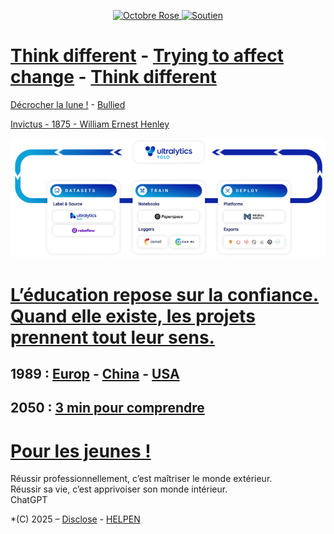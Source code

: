 

<p align="center">
  <a href="https://octobre-rose.ligue-cancer.net/">
    <img alt="Octobre Rose" src="https://img.shields.io/badge/Octobre%20Rose-%23ff69b4?style=for-the-badge">
  </a>
  <a href="https://www.cancerdusein.org/">
    <img alt="Soutien" src="https://img.shields.io/badge/Soutien-%23ffc0cb?style=for-the-badge">
  </a>
</p>


# [Think different](https://youtu.be/JHFrR6sD6gw?si=4lZNLp5rvtaKNM9p) - [Trying to affect change](https://youtu.be/XcG6CpxKFnU?si=bR8iyD-ux8ZpVTKn) - [Think different](https://youtu.be/kMpXyi6L5tc?si=oSxfYEhRz8CaZkZ1)
[Décrocher la lune !](https://youtu.be/9wQ-GYnKPYM?si=qGbuNVioPYlLKL4M) - [Bullied](https://youtu.be/YNnHdR9DQDA?si=xZmnoKex6qjqWO7d)

[Invictus - 1875 - William Ernest Henley](https://youtu.be/x5dTDpqXrfk?si=1JOMbtV6fILykcJU)

![Yo ! Lo !](https://github.com/Math13Net/ultralytics/blob/main/interesting.png "Hello World")

# [L’éducation repose sur la confiance. Quand elle existe, les projets prennent tout leur sens.](https://math13net.github.io/projet-non-trouve/)  


## 1989 : [Europ](https://youtu.be/FqIEdv3Q3-M?si=DxSXhdzeDDg9gb6T) - [China](https://youtu.be/YeFzeNAHEhU?si=qtgCgs-NC1ovtoof) - [USA](https://youtu.be/FwFduRA_L6Q?si=sveJlYF2nS3J2SC9)
## 2050 : [3 min pour comprendre](https://youtu.be/faefq2L9b84?si=SzTC7gs2A5AinakQ)

# [Pour les jeunes !](https://youtu.be/nSWfyx7pgfk?si=aDbhQ_yMhUUgw6Zx)

Réussir professionnellement, c’est maîtriser le monde extérieur.  
Réussir sa vie, c’est apprivoiser son monde intérieur.  
ChatGPT

 
*(C) 2025 – [Disclose](https://disclose.ngo/fr) - [HELPEN](https://helpen.fr/)
